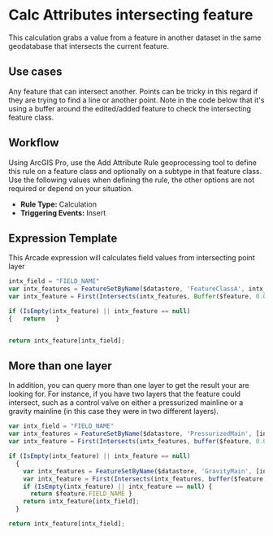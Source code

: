 # Calc Attributes intersecting feature

This calculation grabs a value from a feature in another dataset in the same geodatabase that intersects the current feature.

## Use cases

Any feature that can intersect another.  Points can be tricky in this regard if they are trying to find a line or another point. 
Note in the code below that it's using a buffer around the edited/added feature to check the intersecting feature class.  

## Workflow

Using ArcGIS Pro, use the Add Attribute Rule geoprocessing tool to define this rule on a feature class and optionally on a subtype in that feature class.  
Use the following values when defining the rule, the other options are not required or depend on your situation.
  
  - **Rule Type:** Calculation
  - **Triggering Events:** Insert

## Expression Template

This Arcade expression will calculates field values from intersecting point layer
```js
intx_field = "FIELD_NAME"
var intx_features = FeatureSetByName($datastore, 'FeatureClassA', intx_field, true)
var intx_feature = First(Intersects(intx_features, Buffer($feature, 0.02)))

if (IsEmpty(intx_feature) || intx_feature == null)
{   return   }


return intx_feature[intx_field];
```

##  More than one layer

In addition, you can query more than one layer to get the result your are looking for. 
For instance, if you have two layers that the feature could intersect, such as a control valve on either a pressurized mainline or a gravity mainline (in this case they were in two different layers).

```js
var intx_field = "FIELD_NAME"
var intx_features = FeatureSetByName($datastore, 'PressurizedMain', [intx_field], true)
var intx_feature = First(Intersects(intx_features, buffer($feature, 0.02)))

if (IsEmpty(intx_feature) || intx_feature == null)
  {   
    var intx_features = FeatureSetByName($datastore, 'GravityMain', [intx_field], true)
    var intx_feature = First(Intersects(intx_features, buffer($feature, 0.02)))
    if (IsEmpty(intx_feature) || intx_feature == null) {
      return $feature.FIELD_NAME }
    return intx_feature[intx_field];
  }

return intx_feature[intx_field];
```
